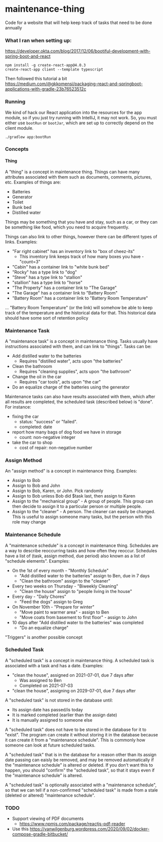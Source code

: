 # maintenance-thing
Code for a website that will help keep track of tasks that need to be done annually

### What I ran when setting up:
https://developer.okta.com/blog/2017/12/06/bootiful-development-with-spring-boot-and-react
```shell
npm install -g create-react-app@4.0.3
create-react-app client --template typescript
```
Then followed this tutorial a bit https://medium.com/@gkkomensi/packaging-react-and-springboot-applications-with-gradle-23b76523512c


### Running
We kind of hack our React application into the resources for the app module, so if you just try running with
IntelliJ, it may not work. So, you must either use `bootRun` or `bootJar`, which are set up to correctly depend on
the client module.
```shell
./gradlew app:bootRun
```

### Concepts
#### Thing
A "thing" is a concept in maintenance thing. Things can have many attributes associated with them such as documents,
comments, pictures, etc. Examples of things are:
* Batteries
* Generator
* Toilet
* Bunk bed
* Distilled water

Things may be something that you have and stay, such as a car, or they can be something like food, which you need to
acquire frequently.

Things can also link to other things, however there can be different types of links. Examples:
* "Far right cabinet" has an inventory link to "box of cheez-its"
  * This inventory link keeps track of how many boxes you have - "count=3"
* "Cabin" has a container link to "white bunk bed"
* "Rocky" has a type link to "dog"
* "Steve" has a type link to "stallion"
* "stallion" has a type link to "horse"
* "The Property" has a container link to "The Garage"
* "The Garage" has a container link to "Battery Room"
* "Battery Room" has a container link to "Battery Room Temperature"

... "Battery Room Temperature" (or the link) will somehow be able to keep track of the temperature
and the historical data for that. This historical data should have some sort of retention policy

### Maintenance Task
A "maintenance task" is a concept in maintenance thing. Tasks usually have instructions associated with them,
and can link to "things". Tasks can be:
* Add distilled water to the batteries
  * Requires "distilled water", acts upon "the batteries"
* Clean the bathroom
  * Requires "cleaning supplies", acts upon "the bathroom"
* Change the oil in the car
  * Requires "car tools", acts upon "the car"
* Do an equalize charge of the batteries using the generator

Maintenance tasks can also have results associated with them, which after all results are completed,
the scheduled task (described below) is "done".
For instance:
* fixing the car
  * status: "success" or "failed".
  * completed: date
* report how many bags of dog food we have in storage
  * count: non-negative integer
* take the car to shop
  * cost of repair: non-negative number

### Assign Method
An "assign method" is a concept in maintenance thing. Examples:
* Assign to Bob
* Assign to Bob and John
* Assign to Bob, Karen, or John. Pick randomly
* Assign to Bob unless Bob did $task last, then assign to Karen
* Assign to the "mechanical group" - A group of people. This group can then decide to assign it to a particular person or multiple people.
* Assign to the "cleaner" - A person. The cleaner can easily be changed. This is useful to assign someone many tasks, but the person with this role may change

### Maintenance Schedule
A "maintenance schedule" is a concept in maintenance thing. Schedules are a way to describe reoccurring tasks and
how often they reoccur. Schedules have a list of (task, assign method, due period) also known as a list of "schedule elements".
Examples:
* On the 1st of every month - "Monthly Schedule"
  * "Add distilled water to the batteries" assign to Ben, due in 7 days
  * "Clean the bathroom" assign to the "cleaner"
* Every two weeks on Thursday - "Biweekly Cleaning"
  * "Clean the house" assign to "people living in the house"
* Every day - "Daily Chores"
  * "Feed the dogs" assign to Greg
* On November 10th - "Prepare for winter"
  * "Move paint to warmer area" - assign to Ben
  * "Move coats from basement to first floor" - assign to John
* 10 days after "Add distilled water to the batteries" was completed
  * "Do an equalize charge"

"Triggers" is another possible concept
  
### Scheduled Task
A "scheduled task" is a concept in maintenance thing. A scheduled task is associated with a task and has a date.
Examples:
* "clean the house", assigned on 2021-07-01, due 7 days after
  * Was assigned to Ben
  * Completed on 2021-07-03
* "clean the house", assigning on 2029-07-01, due 7 days after

A "scheduled task" is not stored in the database until:
* Its assign date has passed/is today
* It is marked completed (earlier than the assign date)
* It is manually assigned to someone else

A "scheduled task" does not have to be stored in the database for it to "exist". The program can create it without
storing it in the database because it can create it from a "maintenance schedule". This is commonly how someone
can look at future scheduled tasks.

A "scheduled task" that is in the database for a reason other than its assign date passing can eaisly be removed, and may be removed automatically
if the "maintenance schedule" is altered or deleted. If you don't want this to happen, you should "confirm" the "scheduled task",
so that it stays even if the "maintenance schedule" is altered.

A "scheduled task" is optionally associated with a "maintenance schedule", so that we can tell if a non-confirmed
"scheduled task" is made from a stale (deleted or altered) "maintenance schedule".


### TODO
* Support viewing of PDF documents
  * https://www.npmjs.com/package/reactjs-pdf-reader
* Use this https://vanwilgenburg.wordpress.com/2020/09/02/docker-compose-gradle-bitbucket/
